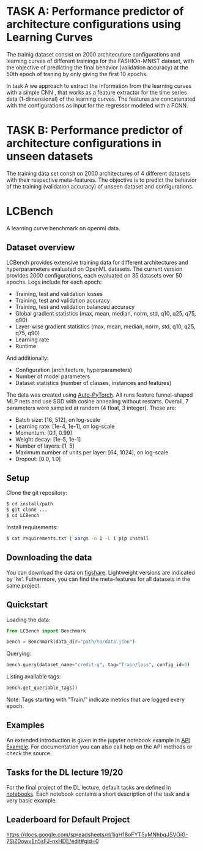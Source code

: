 # TASK A: Performance predictor of architecture configurations using Learning Curves

The trainig dataset consist on 2000 architecuture configurations and learning curves of different trainings for the FASHIOn-MNIST dataset, with the objective of predicting the final behavior (validation accuracy) at the 50th epoch of traning by only giving the first 10 epochs.

In task A we approach to extract the information from the learning curves with a simple CNN , that works as a feature extractor for the time series data (1-dimensional) of the learning curves. The features are concatenated with the configurations as input for the regressor modeled with a FCNN.

# TASK B: Performance predictor of architecture configurations in unseen datasets

The training data set consit on 2000 architectures of 4 different datasets with their respective meta-features. The objective is to predict the behavior of the training (validation accuracy) of unseen dataset and configurations.


# LCBench

A learning curve benchmark on openml data.

## Dataset overview

LCBench provides extensive training data for different architectures and hyperparameters evaluated on OpenML datasets. The current version provides 2000 configurations, each evaluated on 35 datasets over 50 epochs. Logs include for each epoch:

* Training, test and validation losses
* Training, test and validation accuracy
* Training, test and validation balanced accuracy
* Global gradient statistics (max, mean, median, norm, std, q10, q25, q75, q90)
* Layer-wise gradient statistics (max, mean, median, norm, std, q10, q25, q75, q90)
* Learning rate
* Runtime

And additionally:

* Configuration (architecture, hyperparameters)
* Number of model parameters
* Dataset statistics (number of classes, instances and features)

The data was created using [Auto-PyTorch](https://github.com/automl/Auto-PyTorch.git). All runs feature funnel-shaped MLP nets and use SGD with cosine annealing without restarts. Overall, 7 parameters were sampled at random (4 float, 3 integer). These are:

* Batch size: [16, 512], on log-scale
* Learning rate: [1e-4, 1e-1], on log-scale
* Momentum: [0.1, 0.99]
* Weight decay: [1e-5, 1e-1]
* Number of layers: [1, 5]
* Maximum number of units per layer: [64, 1024], on log-scale
* Dropout: [0.0, 1.0]


## Setup

Clone the git repository:

```sh
$ cd install/path
$ git clone ...
$ cd LCBench
```

Install requirements:

```sh
$ cat requirements.txt | xargs -n 1 -L 1 pip install
```

## Downloading the data

You can download the data on [figshare](https://figshare.com/projects/LCBench/74151). Lightweight versions are indicated by 'lw'. Futhermore, you can find the meta-features for all datasets in the same project.


## Quickstart

Loading the data:

```py
from LCBench import Benchmark

bench = Benchmark(data_dir="path/to/data.json")
```

Querying:

```py
bench.query(dataset_name="credit-g", tag="Train/loss", config_id=0)
```

Listing available tags:

```py
bench.get_queriable_tags()
```

Note: Tags starting with "Train/" indicate metrics that are logged every epoch.


## Examples

An extended introduction is given in the jupyter notebook example in [API Example](https://github.com/automl/LCBench/blob/master/notebooks/API%20Example.ipynb). For documentation you can also call help on the API methods or check the source.

## Tasks for the DL lecture 19/20
For the final project of the DL lecture, default tasks are defined in [notebooks](https://github.com/automl/LCBench/tree/master/notebooks). Each notebook contains a short description of the task and a very basic example.

## Leaderboard for Default Project
https://docs.google.com/spreadsheets/d/1igH18oFYT5yMNhbqJSVOiG-7SjZ0owvEn5sFJ-nxHDE/edit#gid=0
